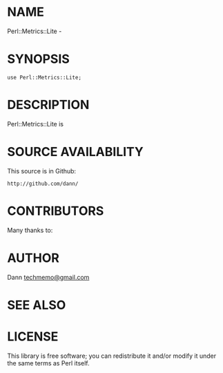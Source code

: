 # NAME

Perl::Metrics::Lite -

# SYNOPSIS

    use Perl::Metrics::Lite;

# DESCRIPTION

Perl::Metrics::Lite is



# SOURCE AVAILABILITY

This source is in Github:

    http://github.com/dann/

# CONTRIBUTORS

Many thanks to:



# AUTHOR

Dann <techmemo@gmail.com>

# SEE ALSO

# LICENSE

This library is free software; you can redistribute it and/or modify
it under the same terms as Perl itself.